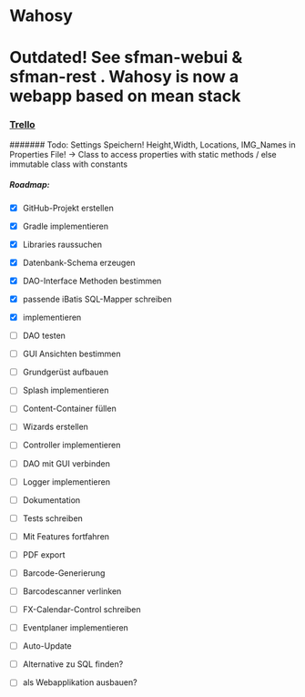# Wahosy
# Outdated! See sfman-webui & sfman-rest . Wahosy is now a webapp based on mean stack

### [Trello](https://trello.com/b/TbM1DAna)

####### Todo: Settings Speichern! Height,Width, Locations, IMG_Names in Properties File! -> Class to access properties with static methods / else immutable class with constants

##### Roadmap:

- [x] GitHub-Projekt erstellen
- [x] Gradle implementieren
- [x] Libraries raussuchen
- [x] Datenbank-Schema erzeugen

- [x] DAO-Interface Methoden bestimmen
- [x] passende iBatis SQL-Mapper schreiben
- [x] implementieren
- [ ] DAO testen

- [ ] GUI Ansichten bestimmen
- [ ] Grundgerüst aufbauen
- [ ] Splash implementieren
- [ ] Content-Container füllen
- [ ] Wizards erstellen

- [ ] Controller implementieren
- [ ] DAO mit GUI verbinden

- [ ] Logger implementieren
- [ ] Dokumentation
- [ ] Tests schreiben

- [ ] Mit Features fortfahren
- [ ] PDF export
- [ ] Barcode-Generierung
- [ ] Barcodescanner verlinken
- [ ] FX-Calendar-Control schreiben
- [ ] Eventplaner implementieren
- [ ] Auto-Update
- [ ] Alternative zu SQL finden?
- [ ] als Webapplikation ausbauen?

